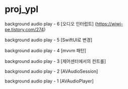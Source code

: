 # proj_ypl

  
background audio play - 6 [오디오 인터럽트]
(https://wiwi-pe.tistory.com/274)


background audio play - 5 [SwiftUI로 변경]


background audio play - 4 [mvvm 패턴]


background audio play - 3 [제어센터에서의 컨트롤]


background audio play - 2 [AVAudioSession]


background audio play - 1 [AVAudioPlayer]
